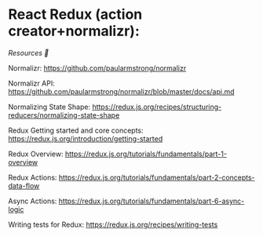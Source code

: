 # React Redux (action creator+normalizr):

_Resources 🔽_

Normalizr: https://github.com/paularmstrong/normalizr

Normalizr API: https://github.com/paularmstrong/normalizr/blob/master/docs/api.md
           
Normalizing State Shape: https://redux.js.org/recipes/structuring-reducers/normalizing-state-shape

Redux Getting started and core concepts: https://redux.js.org/introduction/getting-started

Redux Overview: https://redux.js.org/tutorials/fundamentals/part-1-overview

Redux Actions: https://redux.js.org/tutorials/fundamentals/part-2-concepts-data-flow

Async Actions: https://redux.js.org/tutorials/fundamentals/part-6-async-logic

Writing tests for Redux: https://redux.js.org/recipes/writing-tests
